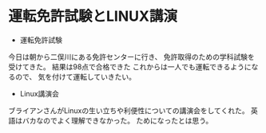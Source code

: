 # 運転免許試験とLINUX講演

* 運転免許試験

今日は朝から二俣川にある免許センターに行き、
免許取得のための学科試験を受けてきた。
結果は98点で合格できた
これからは一人でも運転できるようになるので、
気を付けて運転していきたい。

* Linux講演会

ブライアンさんがLinuxの生い立ちや利便性についての講演会をしてくれた。
英語はバカなのでよく理解できなかった。
ためになったとは思う。
